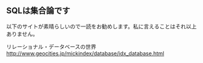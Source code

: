 ## SQLは集合論です

以下のサイトが素晴らしいので一読をお勧めします。私に言えることはそれ以上ありません。

リレーショナル・データベースの世界  
<http://www.geocities.jp/mickindex/database/idx_database.html>

